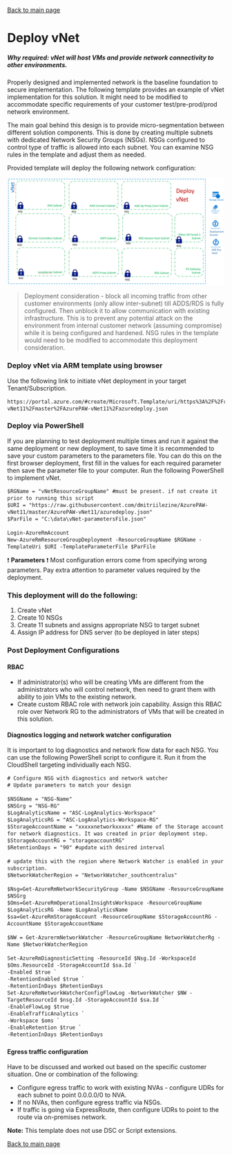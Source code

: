 [Back to main page](DeploymentOutline.md)

# Deploy vNet

##### Why required: vNet will host VMs and provide network connectivity to other environments.

Properly designed and implemented network is the baseline foundation to secure implementation. 
The following template provides an example of vNet implementation for this solution. It might need to be modified 
to accommodate specific requirements of your customer test/pre-prod/prod network environment.

The main goal behind this design is to provide micro-segmentation between different solution components.
This is done by creating multiple subnets with dedicated Network Security Groups (NSGs). NSGs configured to control 
type of traffic is allowed into each subnet. You can examine NSG rules in the template and adjust them as needed.


Provided template will deploy the following network configuration:

![Vnet ](img/DeployVNet11.PNG)


> Deployment consideration - block all incoming traffic from other customer environments (only allow inter-subnet) 
till ADDS/RDS is fully configured. Then unblock it to allow communication with existing infrastructure. This is to 
prevent any potential attack on the environment from internal customer network (assuming compromise) while it is 
being configured and hardened. NSG rules in the template would need to be modified to accommodate this deployment consideration.

### Deploy vNet via ARM template using browser
Use the following link to initiate vNet deployment in your target Tenant/Subscription.
```PS
https://portal.azure.com/#create/Microsoft.Template/uri/https%3A%2F%2Fraw.githubusercontent.com%2Fdmitriilezine%2FAzurePAW-vNet11%2Fmaster%2FAzurePAW-vNet11%2Fazuredeploy.json 
```

### Deploy via PowerShell
If you are planning to test deployment multiple times and run it against the same deployment or new deployment, 
to save time it is recommended to save your custom parameters to the parameters file. You can do this on the first browser deployment, 
first fill in the values for each required parameter then save the parameter file to your computer. Run the following PowerShell to implement vNet.

```PS
$RGName = "vNetResourceGroupName" #must be present. if not create it prior to running this script
$URI = "https://raw.githubusercontent.com/dmitriilezine/AzurePAW-vNet11/master/AzurePAW-vNet11/azuredeploy.json"
$ParFile = "C:\data\vNet-parametersFile.json"

Login-AzureRmAccount
New-AzureRmResourceGroupDeployment -ResourceGroupName $RGName -TemplateUri $URI -TemplateParameterFile $ParFile
```
:heavy_exclamation_mark: **Parameters** :heavy_exclamation_mark: Most configuration errors come from specifying wrong parameters. 
Pay extra attention to parameter values required by the deployment.

### This deployment will do the following:
1. Create vNet
2. Create 10 NSGs
3. Create 11 subnets and assigns appropriate NSG to target subnet
4. Assign IP address for DNS server (to be deployed in later steps)


### Post Deployment Configurations
#### RBAC
- If administrator(s) who will be creating VMs are different from the administrators who will control network, then need to grant them with ability to join VMs to the existing network. 
- Create custom RBAC role with network join capability. Assign this RBAC role over Network RG to the administrators of VMs that will be created in this solution.

#### Diagnostics logging and network watcher configuration
It is important to log diagnostics and network flow data for each NSG. 
You can use the following PowerShell script to configure it. Run it from the CloudShell targeting individually each NSG. 


```PS
# Configure NSG with diagnostics and network watcher
# Update parameters to match your design

$NSGName = "NSG-Name"
$NSGrg = "NSG-RG"
$LogAnalyticsName = "ASC-LogAnalytics-Workspace"
$LogAnalyticsRG = "ASC-LogAnalytics-Workspace-RG"
$StorageAccountName = "xxxxxnetworkxxxxx" #Name of the Storage account for network diagnostics. It was created in prior deployment step. 
$StorageAccountRG = "storageaccountRG"
$RetentionDays = "90" #update with desired interval

# update this with the region where Network Watcher is enabled in your subscription.
$NetworkWatcherRegion = "NetworkWatcher_southcentralus"

$Nsg=Get-AzureRmNetworkSecurityGroup -Name $NSGName -ResourceGroupName $NSGrg
$Oms=Get-AzureRmOperationalInsightsWorkspace -ResourceGroupName $LogAnalyticsRG -Name $LogAnalyticsName
$sa=Get-AzureRmStorageAccount -ResourceGroupName $StorageAccountRG -AccountName $StorageAccountName

$NW = Get-AzurermNetworkWatcher -ResourceGroupName NetworkWatcherRg -Name $NetworkWatcherRegion

Set-AzureRmDiagnosticSetting -ResourceId $Nsg.Id -WorkspaceId $Oms.ResourceId -StorageAccountId $sa.Id `
-Enabled $true `
-RetentionEnabled $true `
-RetentionInDays $RetentionDays
Set-AzureRmNetworkWatcherConfigFlowLog -NetworkWatcher $NW -TargetResourceId $nsg.Id -StorageAccountId $sa.Id `
-EnableFlowLog $true `
-EnableTrafficAnalytics `
-Workspace $oms `
-EnableRetention $true `
-RetentionInDays $RetentionDays
```

#####
#### Egress traffic configuration
Have to be discussed and worked out based on the specific customer situation. One or combination of the following:
- Configure egress traffic to work with existing NVAs - configure UDRs for each subnet to point 0.0.0.0/0 to NVA.
- If no NVAs, then configure egress traffic via NSGs.
- If traffic is going via ExpressRoute, then configure UDRs to point to the route via on-premises network.



**Note:** This template does not use DSC or Script extensions.

[Back to main page](DeploymentOutline.md)